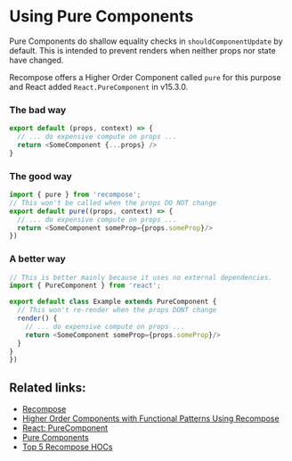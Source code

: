 # Using Pure Components

Pure Components do shallow equality checks in `shouldComponentUpdate` by default. This is intended to prevent renders when neither props nor state have changed.

Recompose offers a Higher Order Component called `pure` for this purpose and React added `React.PureComponent` in v15.3.0.

### The bad way

```javascript
export default (props, context) => {
  // ... do expensive compute on props ...
  return <SomeComponent {...props} />
}
```

### The good way

```javascript
import { pure } from 'recompose';
// This won't be called when the props DO NOT change
export default pure((props, context) => {
  // ... do expensive compute on props ...
  return <SomeComponent someProp={props.someProp}/>
})
```

### A better way

```javascript
// This is better mainly because it uses no external dependencies.
import { PureComponent } from 'react';

export default class Example extends PureComponent {
  // This won't re-render when the props DONT change
  render() {
    // ... do expensive compute on props ...
    return <SomeComponent someProp={props.someProp}/>
  }
}
})
```

## Related links:

* [Recompose](https://github.com/acdlite/recompose#composition)
* [Higher Order Components with Functional Patterns Using Recompose](https://egghead.io/courses/higher-order-components-with-functional-patterns-using-recompose)
* [React: PureComponent](https://reactjs.org/docs/react-api.html#reactpurecomponent)
* [Pure Components](https://www.fullstackreact.com/30-days-of-react/day-11/)
* [Top 5 Recompose HOCs](https://medium.com/@abhiaiyer/top-5-recompose-hocs-1a4c9cc4566)

